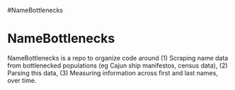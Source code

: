 #NameBottlenecks
# NameBottlenecks

NameBottlenecks is a repo to organize code around (1) Scraping name data from bottlenecked populations (eg Cajun ship manifestos, census data), (2) Parsing this data, (3) Measuring information across first and last names, over time. 

